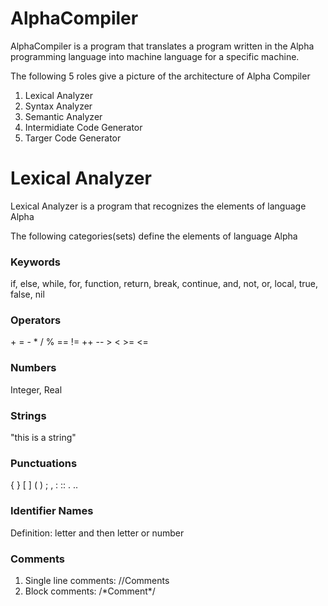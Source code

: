 # AlphaCompiler

AlphaCompiler is a program that translates a program written in the Alpha programming language into machine language for a specific machine.

Τhe following 5 roles give a picture of the architecture of Alpha Compiler

1. Lexical Analyzer
2. Syntax Analyzer
3. Semantic Analyzer
4. Intermidiate Code Generator
5. Targer Code Generator

# Lexical Analyzer
Lexical Analyzer is a program that recognizes the elements of language Alpha

Τhe following categories(sets) define the elements of language Alpha

### Keywords
if, else, while, for, function, return, break, continue, and, not, or, local, true, false, nil

### Operators
\+ = - * / % == != ++ -- > < >= <=

### Numbers
Integer, Real

### Strings
"this is a string"

### Punctuations
{ } [ ] ( ) ;  , : :: . ..

### Identifier Names
Definition: letter and then letter or number

### Comments
1. Single line comments: //Comments
2. Block comments: /\*Comment\*/

